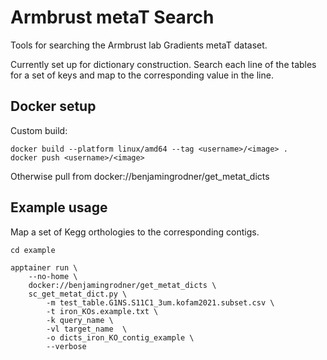 # Armbrust metaT Search

Tools for searching the Armbrust lab Gradients metaT dataset.

Currently set up for dictionary construction. Search each line of the tables for a set of keys and map to the corresponding value in the line.

## Docker setup

Custom build:

```
docker build --platform linux/amd64 --tag <username>/<image> .
docker push <username>/<image>
```

Otherwise pull from docker://benjamingrodner/get_metat_dicts

## Example usage

Map a set of Kegg orthologies to the corresponding contigs.

```
cd example

apptainer run \
    --no-home \
    docker://benjamingrodner/get_metat_dicts \
    sc_get_metat_dict.py \
        -m test_table.G1NS.S11C1_3um.kofam2021.subset.csv \
        -t iron_KOs.example.txt \
        -k query_name \
        -vl target_name  \
        -o dicts_iron_KO_contig_example \
        --verbose
````